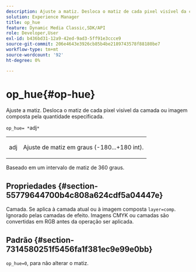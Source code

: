 ```yaml
---
description: Ajuste a matiz. Desloca o matiz de cada pixel visível da camada ou imagem composta pela quantidade especificada.
solution: Experience Manager
title: op_hue
feature: Dynamic Media Classic,SDK/API
role: Developer,User
exl-id: b436bd31-12a9-42ed-9ad3-5ff91e3ccce9
source-git-commit: 206e4643e3926cb85b4be2189743578f88180be7
workflow-type: tm+mt
source-wordcount: '92'
ht-degree: 0%

---
```


# op_hue{#op-hue}

Ajuste a matiz. Desloca o matiz de cada pixel visível da camada ou imagem composta pela quantidade especificada.

`op_hue= *`adj`*`

<table id="simpletable_7DC7ABA384664BDDAA65B8DEEF7859A8"> 
 <tr class="strow"> 
  <td class="stentry"> <p><span class="varname"> adj</span> </p> </td> 
  <td class="stentry"> <p>Ajuste de matiz em graus (-180...+180 int). </p></td> 
 </tr> 
</table>

Baseado em um intervalo de matiz de 360 graus.

## Propriedades {#section-55779644700b4c808a624cdf5a04447e}

Camada. Se aplica à camada atual ou à imagem composta `layer=comp`. Ignorado pelas camadas de efeito. Imagens CMYK ou camadas são convertidas em RGB antes da operação ser aplicada.

## Padrão {#section-7314580251f5456fa1f381ec9e99e0bb}

`op_hue=0`, para não alterar o matiz.
